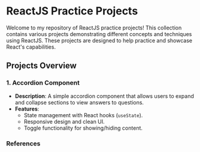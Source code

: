 # ReactJS Practice Projects

Welcome to my repository of ReactJS practice projects! This collection contains various projects demonstrating different concepts and techniques using ReactJS. These projects are designed to help practice and showcase React's capabilities.

## Projects Overview

### 1. Accordion Component
- **Description**: A simple accordion component that allows users to expand and collapse sections to view answers to questions.
- **Features**:
  - State management with React hooks (`useState`).
  - Responsive design and clean UI.
  - Toggle functionality for showing/hiding content.

### References
[25-reactjs-interview-projects]: https://github.com/sangammukherjee/25-reactjs-interview-projects/blob/master/src/components/accordian/index.jsx

